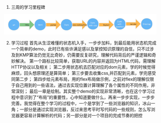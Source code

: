 1. 三周的学习里程碑

  ![img](image.png)

2. 学习过程
  首先从生涩难懂的状态机入手，一步步加料，到最后能用状态机完成一个简单的demo，此时已有些许满足感以及掌控知识原理的自信，只不过涉及到KMP算法仍觉无比奇妙，仍需要反复研究，理解代码背后的严谨逻辑和奇妙解决。
  第一个路标比较简单，获取URL的内容并返回为HTML代码，需理解HTTP协议以及相关；
  第二步用状态机去匹配对应的dom元素，学的时候觉得麻烦，回头想原理还是算简单；
  第三步要去收集css,并匹配到元素，学完感受同第二步；
  第四步给元素布局，用的flex布局做示例，之前对flex的理解仅限于自己用到的一些语法，通过去实现位置计算理解了各个属性的不同作用，非常深刻；
  最后一章是绘制。其实整个demo的实现非常清晰，也在这个学习过程中意识到了“布局”的重要性，心中知道要做什么，再来一步步实现，一步步完善。我觉得在整个学习的过程中，一个是学到了一些浏览器的知识，冰山一角；一部分是通过实现浏览器，反过来思考平时写代码的一些规则，怎么写浏览器更容易计算解析的代码；另一部分是对一个项目的完成节奏的把控
